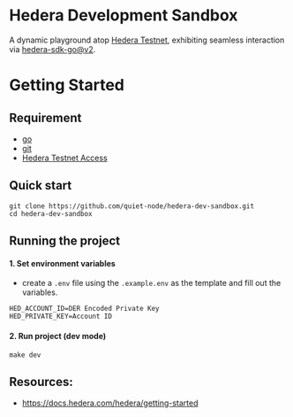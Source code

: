 # Hedera Development Sandbox

A dynamic playground atop [Hedera Testnet](https://docs.hedera.com/hedera/networks/testnet), exhibiting seamless interaction via [hedera-sdk-go@v2](https://github.com/hashgraph/hedera-sdk-go).

# Getting Started

## Requirement

- [go](https://go.dev)
- [git](https://git-scm.com/)
- [Hedera Testnet Access](https://docs.hedera.com/hedera/getting-started/introduction)

## Quick start

```
git clone https://github.com/quiet-node/hedera-dev-sandbox.git
cd hedera-dev-sandbox
```

## Running the project

#### 1. Set environment variables

- create a `.env` file using the `.example.env` as the template and fill out the variables.

```
HED_ACCOUNT_ID=DER Encoded Private Key
HED_PRIVATE_KEY=Account ID
```

#### 2. Run project (dev mode)

```
make dev
```

## Resources:

- https://docs.hedera.com/hedera/getting-started
